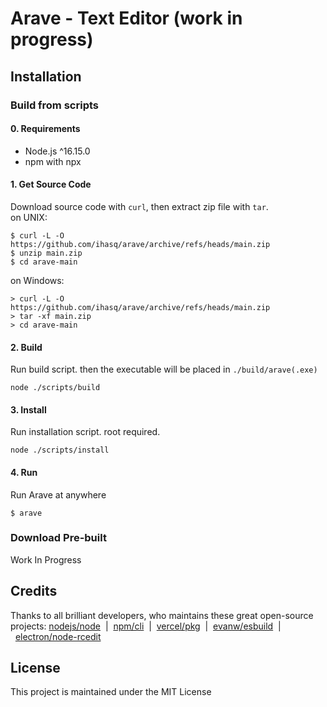 # Arave - Text Editor (work in progress)

## Installation

### Build from scripts

#### 0\. Requirements
+ Node.js ^16.15.0
+ npm with npx

#### 1\. Get Source Code
Download source code with ```curl```, then extract zip file with ```tar```.\
on UNIX:
```
$ curl -L -O https://github.com/ihasq/arave/archive/refs/heads/main.zip
$ unzip main.zip
$ cd arave-main
```
on Windows:
```
> curl -L -O https://github.com/ihasq/arave/archive/refs/heads/main.zip
> tar -xf main.zip
> cd arave-main
```

#### 2\. Build
Run build script. then the executable will be placed in ```./build/arave(.exe)```
```
node ./scripts/build
```

#### 3\. Install
Run installation script. root required.
```
node ./scripts/install
```

#### 4\. Run
Run Arave at anywhere
```
$ arave
```

### Download Pre-built
Work In Progress

## Credits
Thanks to all brilliant developers, who maintains these great open-source projects:
[nodejs/node](https://github.com/nodejs/node#readme)&nbsp;&nbsp;|&nbsp;&nbsp;[npm/cli](https://github.com/npm/cli#readme)&nbsp;&nbsp;|&nbsp;&nbsp;[vercel/pkg](https://github.com/vercel/pkg#readme)&nbsp;&nbsp;|&nbsp;&nbsp;[evanw/esbuild](https://github.com/evanw/esbuild#readme)&nbsp;&nbsp;|&nbsp;&nbsp;[electron/node-rcedit](https://github.com/electron/node-rcedit#readme)

## License
This project is maintained under the MIT License